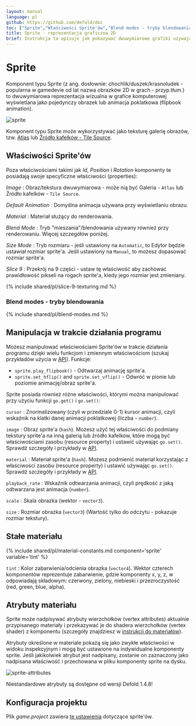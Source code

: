 ```yaml
---
layout: manual
language: pl
github: https://github.com/defold/doc
toc: ["Sprite","Właściwości Sprite'ów","Blend modes - tryby blendowania","Manipulacja w trakcie działania programu","Stałe materiału","Atrybuty materiału","Konfiguracja projektu"]
title: Sprite - reprezentacja graficzna 2D
brief: Instrukcja ta opisuje jak pokazywać dwuwymiarowe grafiki używając komponentu typu Sprite.
---
```


#  Sprite

Komponent typu Sprite (z ang. dosłownie: chochlik/duszek/krasnoludek - popularna w gamedevie od lat nazwa obrazków 2D w grach - przyp.tłum.) to dwuwymiarowa reprezentacja wizualna w grafice komputerowej wyświetlana jako pojedynczy obrazek lub animacja poklatkowa (flipbook animation).

![sprite](/manuals/images/graphics/sprite.png)

Komponent typu Sprite może wykorzystywać jako teksturę galerię obrazów, tzw. [Atlas](/pl/manuals/atlas) lub [Źródło kafelków - Tile Source](/pl/manuals/tilesource).

## Właściwości Sprite'ów

Poza właściwościami takimi jak *Id*, *Position* i *Rotation* komponenty te posiadają swoje specyficzne właściwości (properties):

*Image*
: Obraz/tekstura dwuwymiarowa - może nią być Galeria - `Atlas` lub Źródło kafelków - `Tile Source`.

*Default Animation*
: Domyślna animacja używana przy wyświetlaniu obrazu.

*Material*
: Materiał służący do renderowania.

*Blend Mode*
: Tryb "mieszania"/blendowania używany również przy renderowaniu. Więcej szczegółów poniżej.

*Size Mode*
: Tryb rozmiaru - jeśli ustawiony na `Automatic`, to Edytor będzie ustawiał rozmiar sprite'a. Jeśli ustawiony na `Manual`, to możesz dopasować rozmiar sprite'a.

*Slice 9*
: Przekrój na 9 części - ustaw tę właściwość aby zachować prawidłowość pikseli na rogach sprite'a, kiedy jego rozmiar jest zmieniany.

{% include shared/pl/slice-9-texturing.md %}

### Blend modes - tryby blendowania
{% include shared/pl/blend-modes.md %}

## Manipulacja w trakcie działania programu

Możesz manipulować właściwościami Sprite'ów w trakcie działania programu dzięki wielu funkcjom i zmiennym właściwościom (szukaj przykładów użycia w [API](/ref/sprite/)). Funkcje:

* `sprite.play_flipbook()` - Odtwarzaj animację sprite'a.
* `sprite.set_hflip()` and `sprite.set_vflip()` - Odwróć w pionie lub poziomie animację/obraz sprite'a.

Sprite posiada również różne właściwości, którymi można manipulować przy użyciu funkcji `go.get()` i `go.set()`:

`cursor`
: Znormalizowany (czyli w przedziale 0-1) kursor animacji, czyli wskaźnik na klatki danej animacji poklatkowej (liczba - `number`).

`image`
: Obraz sprite'a (`hash`). Możesz użyć tej właściwości do podmiany tekstury sprite'a na inną galerią lub źródło kafelków, które mogą być właściwościami zasobu (resource property) i ustawić używając `go.set()`. Sprawdź szczegóły i przykłady w [API](/ref/sprite/#image).

`material`
: Materiał sprite'a (`hash`). Możesz podmienić materiał korzystając z właściwości zasobu (resource property) i ustawić używając `go.set()`. Sprawdź szczegóły i przykłady w [API](/ref/sprite/#material).

`playback_rate`
: Wskaźnik odtwarzania animacji, czyli prędkość z jaką odtwarzana jest animacja (`number`).

`scale`
: Skala obrazka (wektor - `vector3`).

`size`
: Rozmiar obrazka (`vector3`) (Wartość tylko do odczytu - pokazuje rozmiar tekstury).

## Stałe materiału

{% include shared/pl/material-constants.md component='sprite' variable='tint' %}

`tint`
: Kolor zabarwienia/odcienia obrazka (`vector4`). Wektor czterech komponentów reprezentuje zabarwienie, gdzie komponenty x, y, z, w odpowiadają składowym: czerwony, zielony, niebieski i przezroczystość (red, green, blue, alpha).

## Atrybuty materiału

Sprite może nadpisywać atrybuty wierzchołków (vertex attributes) aktualnie przypisanego materiały i przekazywać je do shadera wierzchołków (vertex shader) z komponentu (szczegóły znajdziesz w [instrukcji do materiałów](/manuals/material/#attributes)).

Atrybuty określone w materiale pokażą się jako zwykłe właściwości w widoku inspekcyjnym i mogą być ustawione na indywidualne komponenty sprite. Jeśli jakikolwiek atrybut jest nadpisany, zostanie on zaznaczony jako nadpisana właściwość i przechowana w pliku komponenty sprite na dysku.

![sprite-attributes](/manuals/images/graphics/sprite-attributes.png)

<div class='sidenote' markdown='1'>
Niestandardowe atrybuty są dostępne od wersji Defold 1.4.8!
</div>

## Konfiguracja projektu

Plik *game.project* zawiera [te ustawienia](/pl/manuals/project-settings#sprite) dotyczące sprite'ów.
